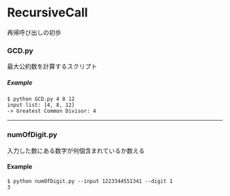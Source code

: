 # RecursiveCall

再帰呼び出しの初歩

### GCD.py
最大公約数を計算するスクリプト

##### Example
```
$ python GCD.py 4 8 12
input list: [4, 8, 12]
-> Greatest Common Divisor: 4

```

---

### numOfDigit.py
入力した数にある数字が何個含まれているか数える

#### Example
```
$ python numOfDigit.py --input 1223344551341 --digit 1
3
```